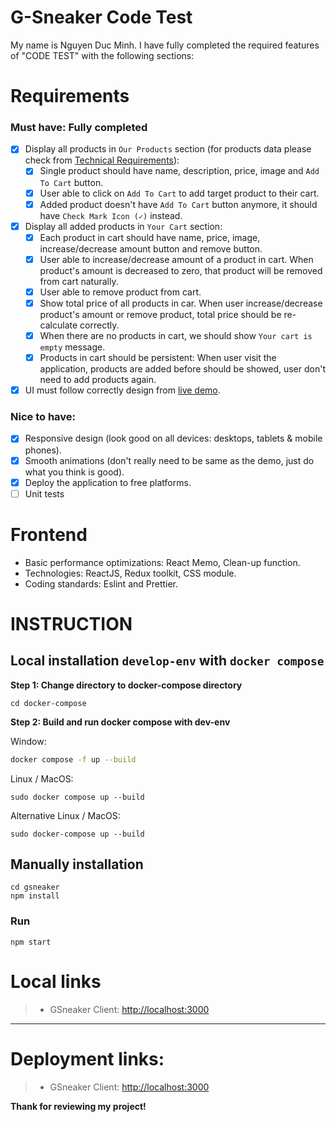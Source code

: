 # G-Sneaker Code Test

My name is Nguyen Duc Minh. I have fully completed the required features of "CODE TEST" with the following sections:

# Requirements

### Must have: Fully completed

-   [x] Display all products in `Our Products` section (for products data please check from [Technical Requirements](#technical-requirements)):
    -   [x] Single product should have name, description, price, image and `Add To Cart` button.
    -   [x] User able to click on `Add To Cart` to add target product to their cart.
    -   [x] Added product doesn't have `Add To Cart` button anymore, it should have `Check Mark Icon (✓)` instead.
-   [x] Display all added products in `Your Cart` section:
    -   [x] Each product in cart should have name, price, image, increase/decrease amount button and remove button.
    -   [x] User able to increase/decrease amount of a product in cart. When product's amount is decreased to zero, that product will be removed from cart naturally.
    -   [x] User able to remove product from cart.
    -   [x] Show total price of all products in car. When user increase/decrease product's amount or remove product, total price should be re-calculate correctly.
    -   [x] When there are no products in cart, we should show `Your cart is empty` message.
    -   [x] Products in cart should be persistent: When user visit the application, products are added before should be showed, user don't need to add products again.
-   [x] UI must follow correctly design from [live demo](https://gshoes.vercel.app).

### Nice to have:

-   [x] Responsive design (look good on all devices: desktops, tablets & mobile phones).
-   [x] Smooth animations (don't really need to be same as the demo, just do what you think is good).
-   [x] Deploy the application to free platforms.
-   [ ] Unit tests

# Frontend

-   Basic performance optimizations: React Memo, Clean-up function.
-   Technologies: ReactJS, Redux toolkit, CSS module.
-   Coding standards: Eslint and Prettier.

# INSTRUCTION

## Local installation `develop-env` with `docker compose`

**Step 1: Change directory to docker-compose directory**

```shell
cd docker-compose
```

**Step 2: Build and run docker compose with dev-env**

Window:

```bash
docker compose -f up --build
```

Linux / MacOS:

```shell
sudo docker compose up --build
```

Alternative Linux / MacOS:

```shell
sudo docker-compose up --build
```

## Manually installation

```shell
cd gsneaker
npm install
```

### Run

```shell
npm start
```

# Local links

> -   GSneaker Client: [http://localhost:3000](http://localhost:3000)

---

# Deployment links:

> -   GSneaker Client: [http://localhost:3000](http://localhost:3000)

**Thank for reviewing my project!**
